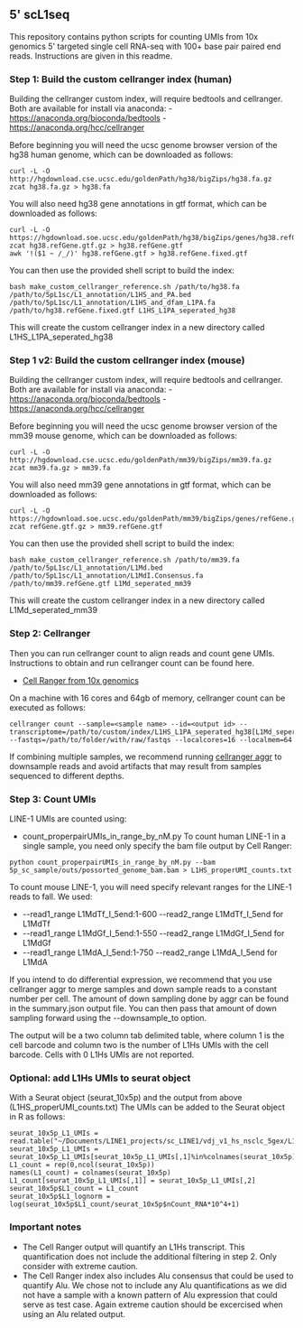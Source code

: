 ## 5' scL1seq

This repository contains python scripts for counting UMIs from 10x genomics 5' targeted 
single cell RNA-seq with 100+ base pair paired end reads. Instructions are given in this
readme.

### Step 1: Build the custom cellranger index (human)
Building the cellranger custom index, will require bedtools and cellranger. Both are
available for install via anaconda:
-https://anaconda.org/bioconda/bedtools
-https://anaconda.org/hcc/cellranger

Before beginning you will need the ucsc genome browser version of the hg38 human genome,
which can be downloaded as follows:
```
curl -L -O http://hgdownload.cse.ucsc.edu/goldenPath/hg38/bigZips/hg38.fa.gz
zcat hg38.fa.gz > hg38.fa
```

You will also need hg38 gene annotations in gtf format, which can be downloaded as follows:

```
curl -L -O https://hgdownload.soe.ucsc.edu/goldenPath/hg38/bigZips/genes/hg38.refGene.gtf.gz
zcat hg38.refGene.gtf.gz > hg38.refGene.gtf
awk '!($1 ~ /_/)' hg38.refGene.gtf > hg38.refGene.fixed.gtf
```

You can then use the provided shell script to build the index:
```
bash make_custom_cellranger_reference.sh /path/to/hg38.fa /path/to/5pL1sc/L1_annotation/L1HS_and_PA.bed /path/to/5pL1sc/L1_annotation/L1HS_and_dfam_L1PA.fa /path/to/hg38.refGene.fixed.gtf L1HS_L1PA_seperated_hg38
```

This will create the custom cellranger index in a new directory called L1HS\_L1PA\_seperated\_hg38

### Step 1 v2: Build the custom cellranger index (mouse)
Building the cellranger custom index, will require bedtools and cellranger. Both are
available for install via anaconda:
-https://anaconda.org/bioconda/bedtools
-https://anaconda.org/hcc/cellranger

Before beginning you will need the ucsc genome browser version of the mm39 mouse genome,
which can be downloaded as follows:
```
curl -L -O http://hgdownload.cse.ucsc.edu/goldenPath/mm39/bigZips/mm39.fa.gz
zcat mm39.fa.gz > mm39.fa
```

You will also need mm39 gene annotations in gtf format, which can be downloaded as follows:

```
curl -L -O https://hgdownload.soe.ucsc.edu/goldenPath/mm39/bigZips/genes/refGene.gtf.gz
zcat refGene.gtf.gz > mm39.refGene.gtf
```

You can then use the provided shell script to build the index:
```
bash make_custom_cellranger_reference.sh /path/to/mm39.fa /path/to/5pL1sc/L1_annotation/L1Md.bed /path/to/5pL1sc/L1_annotation/L1MdI.Consensus.fa /path/to/mm39.refGene.gtf L1Md_seperated_mm39
```

This will create the custom cellranger index in a new directory called L1Md\_seperated\_mm39


### Step 2: Cellranger

Then you can run cellranger count to align reads and count gene UMIs. Instructions to
obtain and run cellranger count can be found here.
- [Cell Ranger from 10x genomics](https://support.10xgenomics.com/single-cell-gene-expression/software/pipelines/latest/using/count)

On a machine with 16 cores and 64gb of memory, cellranger count can be executed as follows:
```
cellranger count --sample=<sample name> --id=<output id> --transcriptome=/path/to/custom/index/L1HS_L1PA_seperated_hg38[L1Md_seperated_mm39] --fastqs=/path/to/folder/with/raw/fastqs --localcores=16 --localmem=64
```

If combining multiple samples, we recommend running [cellranger aggr](https://support.10xgenomics.com/single-cell-gene-expression/software/pipelines/latest/using/aggregate) to downsample reads
and avoid artifacts that may result from samples sequenced to different depths.

### Step 3: Count UMIs
LINE-1 UMIs are counted using:
- count\_properpairUMIs\_in\_range\_by\_nM.py
To count human LINE-1 in a single sample, you need only specify the bam file output by
Cell Ranger:
```
python count_properpairUMIs_in_range_by_nM.py --bam 5p_sc_sample/outs/possorted_genome_bam.bam > L1HS_properUMI_counts.txt
```

To count mouse LINE-1, you will need specify relevant ranges for the LINE-1 reads to fall.
We used:
  * --read1\_range L1MdTf\_I\_5end:1-600 --read2\_range L1MdTf\_I\_5end for L1MdTf
  * --read1\_range L1MdGf\_I\_5end:1-550 --read2\_range L1MdGf\_I\_5end for L1MdGf
  * --read1\_range L1MdA\_I\_5end:1-750 --read2\_range L1MdA\_I\_5end for L1MdA

If you intend to do differential expression, we recommend that you use cellranger aggr
to merge samples and down sample reads to a constant number per cell. The amount of
down sampling done by aggr can be found in the summary.json output file. You can then
pass that amount of down sampling forward using the --downsample_to option.

The output will be a two column tab delimited table, where column 1 is the cell barcode
and column two is the number of L1Hs UMIs with the cell barcode. Cells with 0 L1Hs UMIs
are not reported.

### Optional: add L1Hs UMIs to seurat object

With a Seurat object (seurat\_10x5p) and the output from above (L1HS\_properUMI\_counts.txt)
The UMIs can be added to the Seurat object in R as follows:
```
seurat_10x5p_L1_UMIs = read.table("~/Documents/LINE1_projects/sc_LINE1/vdj_v1_hs_nsclc_5gex/L1HS_properUMI_counts.txt",sep='\t')
seurat_10x5p_L1_UMIs = seurat_10x5p_L1_UMIs[seurat_10x5p_L1_UMIs[,1]%in%colnames(seurat_10x5p),]
L1_count = rep(0,ncol(seurat_10x5p))
names(L1_count) = colnames(seurat_10x5p)
L1_count[seurat_10x5p_L1_UMIs[,1]] = seurat_10x5p_L1_UMIs[,2]
seurat_10x5p$L1_count = L1_count
seurat_10x5p$L1_lognorm = log(seurat_10x5p$L1_count/seurat_10x5p$nCount_RNA*10^4+1)
```

### Important notes
- The Cell Ranger output will quantify an L1Hs transcript. This quantification does not
include the additional filtering in step 2. Only consider with extreme caution.
- The Cell Ranger index also includes Alu consensus that could be used to quantify Alu.
We chose not to include any Alu quantifications as we did not have a sample with a known
pattern of Alu expression that could serve as test case. Again extreme caution should be
excercised when using an Alu related output.
